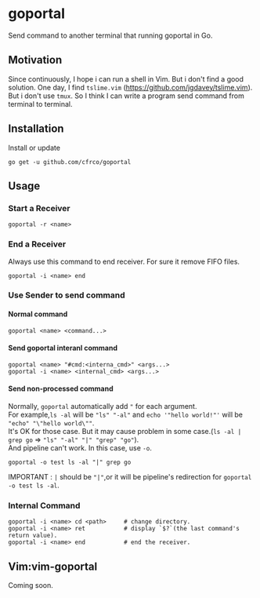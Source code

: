 # goportal
Send command to another terminal that running goportal in Go.

## Motivation
Since continuously, I hope i can run a shell in Vim. But i don't find a good solution. One day, I find `tslime.vim` (https://github.com/jgdavey/tslime.vim). But i don't use `tmux`. So I think I can write a program send command from terminal to terminal.

## Installation
Install or update 
```
go get -u github.com/cfrco/goportal
```

## Usage
### Start a Receiver
```
goportal -r <name>
```
### End a Receiver
Always use this command to end receiver. For sure it remove FIFO files.
```
goportal -i <name> end
```

### Use Sender to send command
#### Normal command
```
goportal <name> <command...>
```

#### Send goportal interanl command
```
goportal <name> "#cmd:<interna_cmd>" <args...>
goportal -i <name> <internal_cmd> <args...>
```

#### Send non-processed command
Normally, `goportal` automatically add `"` for each argument.  
For example,`ls -al` will be `"ls" "-al"` and `echo '"hello world!"'` will be `"echo" "\"hello world\""`.  
It's OK for those case. But it may cause problem in some case.(`ls -al | grep go` => `"ls" "-al" "|" "grep" "go"`).  
And pipeline can't work. In this case, use `-o`.
```
goportal -o test ls -al "|" grep go
```
IMPORTANT : `|` should be `"|"`,or it will be pipeline's redirection for `goportal -o test ls -al`.

### Internal Command
```
goportal -i <name> cd <path>     # change directory.
goportal -i <name> ret           # display `$?`(the last command's return value).
goportal -i <name> end           # end the receiver.
```

## Vim:vim-goportal
Coming soon.
